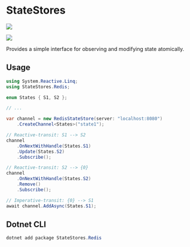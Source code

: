 # StateStores

[![](https://github.com/JanDonnermayer/StateStores/workflows/UnitTests/badge.svg)](
https://github.com/JanDonnermayer/StateStores/actions)

[![](https://img.shields.io/badge/nuget-v0.0.3-blue.svg)](
https://www.nuget.org/packages/StateStores.Redis/)

Provides a simple interface for observing and modifying state atomically.

## Usage

```csharp
using System.Reactive.Linq;
using StateStores.Redis;

enum States { S1, S2 };

// ...

var channel = new RedisStateStore(server: "localhost:8080")
    .CreateChannel<States>("state1");

// Reactive-transit: S1 --> S2
channel
    .OnNextWithHandle(States.S1)
    .Update(States.S2)
    .Subscribe();

// Reactive-transit: S2 --> {0}
channel
    .OnNextWithHandle(States.S2)
    .Remove()
    .Subscribe();

// Imperative-transit: {0} --> S1
await channel.AddAsync(States.S1);
```

## Dotnet CLI

```powershell
dotnet add package StateStores.Redis
```

